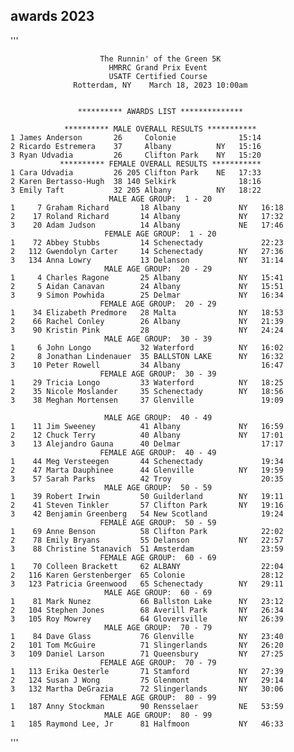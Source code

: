 ## awards 2023
'''

                        The Runnin' of the Green 5K
                          HMRRC Grand Prix Event
                          USATF Certified Course 
                  Rotterdam, NY    March 18, 2023 10:00am


                   ********** AWARDS LIST **************

                ********** MALE OVERALL RESULTS ***********
    1 James Anderson       26     Colonie              15:14 
    2 Ricardo Estremera    37     Albany          NY   15:16 
    3 Ryan Udvadia         26     Clifton Park    NY   15:20 
               ********** FEMALE OVERALL RESULTS ***********
    1 Cara Udvadia         26 205 Clifton Park    NE   17:33 
    2 Karen Bertasso-Hugh  38 140 Selkirk              18:16 
    3 Emily Taft           32 205 Albany          NY   18:22 
                          MALE AGE GROUP:  1 - 20
    1     7 Graham Richard       18 Albany             NY   16:18 
    2    17 Roland Richard       14 Albany             NY   17:32 
    3    20 Adam Judson          14 Albany             NE   17:46 
                         FEMALE AGE GROUP:  1 - 20
    1    72 Abbey Stubbs         14 Schenectady             22:23 
    2   112 Gwendolyn Carter     14 Schenectady        NY   27:36 
    3   134 Anna Lowry           13 Delanson           NY   31:14 
                         MALE AGE GROUP:  20 - 29
    1     4 Charles Ragone       25 Albany             NY   15:41 
    2     5 Aidan Canavan        24 Albany             NY   15:51 
    3     9 Simon Powhida        25 Delmar             NY   16:34 
                        FEMALE AGE GROUP:  20 - 29
    1    34 Elizabeth Predmore   28 Malta              NY   18:53 
    2    66 Rachel Conley        26 Albany             NY   21:39 
    3    90 Kristin Pink         28                    NY   24:24 
                         MALE AGE GROUP:  30 - 39
    1     6 John Longo           32 Waterford          NY   16:02 
    2     8 Jonathan Lindenauer  35 BALLSTON LAKE      NY   16:32 
    3    10 Peter Rowell         34 Albany                  16:47 
                        FEMALE AGE GROUP:  30 - 39
    1    29 Tricia Longo         33 Waterford          NY   18:25 
    2    35 Nicole Moslander     35 Schenectady        NY   18:56 
    3    38 Meghan Mortensen     37 Glenville               19:09 

                         MALE AGE GROUP:  40 - 49
    1    11 Jim Sweeney          41 Albany             NY   16:59 
    2    12 Chuck Terry          40 Albany             NY   17:01 
    3    13 Alejandro Gauna      40 Delmar                  17:17 
                        FEMALE AGE GROUP:  40 - 49
    1    44 Meg Versteegen       44 Schenectady             19:34 
    2    47 Marta Dauphinee      44 Glenville          NY   19:59 
    3    57 Sarah Parks          42 Troy                    20:35 
                         MALE AGE GROUP:  50 - 59
    1    39 Robert Irwin         50 Guilderland        NY   19:11 
    2    41 Steven Tinkler       57 Clifton Park       NY   19:16 
    3    42 Benjamin Greenberg   54 New Scotland            19:24 
                        FEMALE AGE GROUP:  50 - 59
    1    69 Anne Benson          58 Clifton Park            22:02 
    2    78 Emily Bryans         55 Delanson           NY   22:57 
    3    88 Christine Stanavich  51 Amsterdam               23:59 
                        FEMALE AGE GROUP:  60 - 69
    1    70 Colleen Brackett     62 ALBANY                  22:04 
    2   116 Karen Gerstenberger  65 Colonie                 28:12 
    3   123 Patricia Greenwood   65 Schenectady        NY   29:11 
                         MALE AGE GROUP:  60 - 69
    1    81 Mark Nunez           66 Ballston Lake      NY   23:12 
    2   104 Stephen Jones        68 Averill Park       NY   26:34 
    3   105 Roy Mowrey           64 Gloversville       NY   26:39 
                         MALE AGE GROUP:  70 - 79
    1    84 Dave Glass           76 Glenville          NY   23:40 
    2   101 Tom McGuire          71 Slingerlands       NY   26:20 
    3   109 Daniel Larson        71 Queensbury         NY   27:25 
                        FEMALE AGE GROUP:  70 - 79
    1   113 Erika Oesterle       71 Stamford           NY   27:39 
    2   124 Susan J Wong         75 Glenmont           NY   29:14 
    3   132 Martha DeGrazia      72 Slingerlands       NY   30:06 
                        FEMALE AGE GROUP:  80 - 99
    1   187 Anny Stockman        90 Rensselaer         NE   53:59 
                         MALE AGE GROUP:  80 - 99
    1   185 Raymond Lee, Jr      81 Halfmoon           NY   46:33 
 '''
